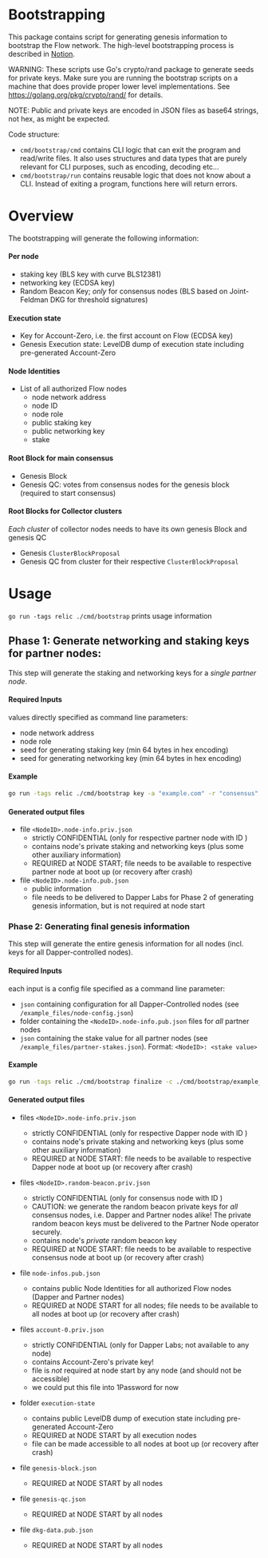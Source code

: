 # Bootstrapping 

This package contains script for generating genesis information to bootstrap the Flow network.
The high-level bootstrapping process is described in [Notion](https://www.notion.so/dapperlabs/Flow-Bootstrapping-ce9d227f18a8410dbce74ed7d4ddee27).
 
WARNING: These scripts use Go's crypto/rand package to generate seeds for private keys. Make sure you are running the bootstrap scripts on a machine that does provide proper lower level implementations. See https://golang.org/pkg/crypto/rand/ for details.

NOTE: Public and private keys are encoded in JSON files as base64 strings, not hex, as might be expected.

Code structure:
* `cmd/bootstrap/cmd` contains CLI logic that can exit the program and read/write files. It also uses structures and data types that are purely relevant for CLI purposes, such as encoding, decoding etc...
* `cmd/bootstrap/run` contains reusable logic that does not know about a CLI. Instead of exiting a program, functions here will return errors.



# Overview

The bootstrapping will generate the following information:

#### Per node
* staking key (BLS key with curve BLS12381)
* networking key (ECDSA key)
* Random Beacon Key; _only_ for consensus nodes (BLS based on Joint-Feldman DKG for threshold signatures)

#### Execution state
* Key for Account-Zero, i.e. the first account on Flow (ECDSA key)
* Genesis Execution state: LevelDB dump of execution state including pre-generated Account-Zero

#### Node Identities 
* List of all authorized Flow nodes 
  - node network address
  - node ID
  - node role
  - public staking key
  - public networking key
  - stake 

#### Root Block for main consensus 
* Genesis Block 
* Genesis QC: votes from consensus nodes for the genesis block (required to start consensus)

    
#### Root Blocks for Collector clusters
_Each cluster_ of collector nodes needs to have its own genesis Block and genesis QC 
* Genesis `ClusterBlockProposal` 
* Genesis QC from cluster for their respective `ClusterBlockProposal`


# Usage

`go run -tags relic ./cmd/bootstrap` prints usage information

## Phase 1: Generate networking and staking keys for partner nodes:

This step will generate the staking and networking keys for a _single partner node_.

#### Required Inputs
values directly specified as command line parameters:
  - node network address
  - node role
  - seed for generating staking key (min 64 bytes in hex encoding)
  - seed for generating networking key (min 64 bytes in hex encoding)

#### Example
```bash
go run -tags relic ./cmd/bootstrap key -a "example.com" -r "consensus" --networking-seed d69b867d5932037c02a4f44335502138b56722adb07a8379ce6736fe4a0b9192443eb694bb3b7f18e0133d68f55a02a3997d6a163ce36280686cda3eba8524ca --staking-seed 23f2421dbcae62de1954b18bd6f4b96ca0aeeef90ea83d89aa542e727c7be78d0ed9a220b049b482cb3342c0534e429663f44d5d2c03ade73e74812489da884b -o ./bootstrap/partner-node-infos
```

#### Generated output files
* file `<NodeID>.node-info.priv.json`
   - strictly CONFIDENTIAL  (only for respective partner node with ID <NodeID>)
   - contains node's private staking and networking keys (plus some other auxiliary information) 
   - REQUIRED at NODE START;
     file needs to be available to respective partner node at boot up (or recovery after crash) 
* file `<NodeID>.node-info.pub.json`
   - public information 
   - file needs to be delivered to Dapper Labs for Phase 2 of generating genesis information,
     but is not required at node start 


### Phase 2: Generating final genesis information

This step will generate the entire genesis information for all nodes (incl. keys for all Dapper-controlled nodes).

#### Required Inputs
each input is a config file specified as a command line parameter:
* `json` containing configuration for all Dapper-Controlled nodes (see `/example_files/node-config.json`)
* folder containing the `<NodeID>.node-info.pub.json` files for _all_ partner nodes
* `json` containing the stake value for all partner nodes (see `/example_files/partner-stakes.json`). 
  Format: ```<NodeID>: <stake value>```

#### Example
```bash
go run -tags relic ./cmd/bootstrap finalize -c ./cmd/bootstrap/example_files/node-config.json --partner-dir ./cmd/bootstrap/example_files/partner-node-infos --partner-stakes ./cmd/bootstrap/example_files/partner-stakes.json -o ./bootstrap/genesis-infos
```

#### Generated output files
* files `<NodeID>.node-info.priv.json`
   - strictly CONFIDENTIAL (only for respective Dapper node with ID <NodeID>)
   - contains node's private staking and networking keys (plus some other auxiliary information) 
   - REQUIRED at NODE START:
     file needs to be available to respective Dapper node at boot up (or recovery after crash)
* files `<NodeID>.random-beacon.priv.json`
   - strictly CONFIDENTIAL (only for consensus node with ID <NodeID>)
   - CAUTION: we generate the random beacon private keys for _all_ consensus nodes, i.e. Dapper and Partner nodes alike!
     The private random beacon keys must be delivered to the Partner Node operator securely. 
   - contains node's _private_ random beacon key
   - REQUIRED at NODE START:
     file needs to be available to respective consensus node at boot up (or recovery after crash)
* file `node-infos.pub.json`
   - contains public Node Identities for all authorized Flow nodes (Dapper and Partner nodes)
   - REQUIRED at NODE START for all nodes;
     file needs to be available to all nodes at boot up (or recovery after crash) 


* files `account-0.priv.json`
   - strictly CONFIDENTIAL (only for Dapper Labs; not available to any node)
   - contains Account-Zero's private key!
   - file is _not_ required at node start by any node (and should not be accessible)
   - we could put this file into 1Password for now 
* folder `execution-state`
   - contains public LevelDB dump of execution state including pre-generated Account-Zero
   - REQUIRED at NODE START by all execution nodes
   - file can be made accessible to all nodes at boot up (or recovery after crash)
* file `genesis-block.json`
   - REQUIRED at NODE START by all nodes
* file `genesis-qc.json`
   - REQUIRED at NODE START by all nodes
* file `dkg-data.pub.json`
   - REQUIRED at NODE START by all nodes


